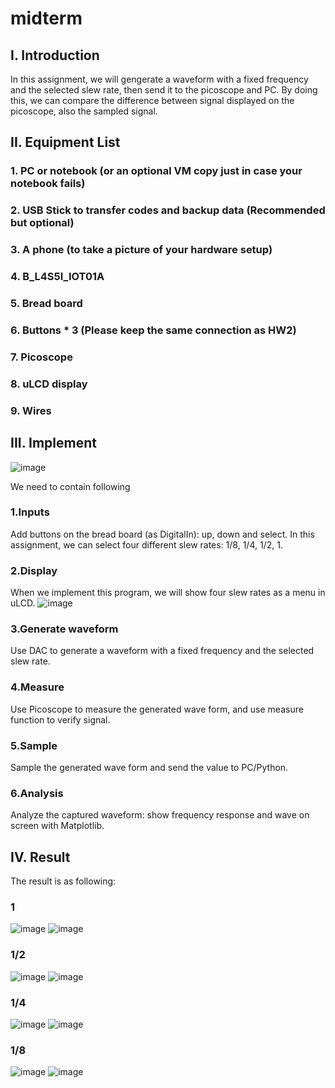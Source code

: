 # midterm

## I. Introduction

In this assignment, we will gengerate a waveform with a fixed frequency and the selected slew rate, then send it to the picoscope and PC. By doing this, we can compare the difference between signal displayed on the picoscope, also the sampled signal.

## II. Equipment List
### 1. PC or notebook (or an optional VM copy just in case your notebook fails)
### 2. USB Stick to transfer codes and backup data (Recommended but optional)
### 3. A phone (to take a picture of your hardware setup)
### 4. B_L4S5I_IOT01A
### 5. Bread board
### 6. Buttons * 3 (Please keep the same connection as HW2)
### 7. Picoscope
### 8. uLCD display
### 9. Wires

## III. Implement

![image](https://github.com/107061105/midterm/blob/master/45573.jpg)

We need to contain following

### 1.Inputs
Add buttons on the bread board (as DigitalIn): up, down and select. In this assignment, we can select four different slew rates: 1/8, 1/4, 1/2, 1.
### 2.Display
When we implement this program, we will show four slew rates as a menu in uLCD.
![image](https://github.com/107061105/midterm/blob/master/45570.jpg)
### 3.Generate waveform 
Use DAC to generate a waveform with a fixed frequency and the selected slew rate.
### 4.Measure
Use Picoscope to measure the generated wave form, and use measure function to verify signal.
### 5.Sample
Sample the generated wave form and send the value to PC/Python.
### 6.Analysis
Analyze the captured waveform: show frequency response and wave on screen with Matplotlib.

## IV. Result

The result is as following:
### 1
![image](https://github.com/107061105/midterm/blob/master/1.png)
![image](https://github.com/107061105/midterm/blob/master/Figure_1.png)
### 1/2
![image](https://github.com/107061105/midterm/blob/master/0.5.png)
![image](https://github.com/107061105/midterm/blob/master/Figure_0.5.png)
### 1/4
![image](https://github.com/107061105/midterm/blob/master/0.25.png)
![image](https://github.com/107061105/midterm/blob/master/Figure_0.25.png)
### 1/8
![image](https://github.com/107061105/midterm/blob/master/0.125.png)
![image](https://github.com/107061105/midterm/blob/master/Figure_0.125.png)

